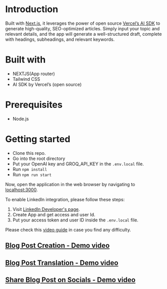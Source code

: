 
# Introduction

Built with [Next.js](https://nextjs.org/), it leverages the power of open source [Vercel’s AI SDK](https://sdk.vercel.ai) to generate high-quality, SEO-optimized articles. Simply input your topic and relevant details, and the app will generate a well-structured draft, complete with headings, subheadings, and relevant keywords.

# Built with

- NEXTJS(App router)
- Tailwind CSS
- AI SDK by Vercel’s (open source)

# Prerequisites

- Node.js

# Getting started

- Clone this repo.
- Go into the root directory
- Put your OpenAI key and GROQ_API_KEY in the `.env.local` file.
- Run `npm install`
- Run `npm run start`

Now, open the application in the web browser by navigating to [localhost:3000](http://localhost:3000/).

To enable LinkedIn integration, please follow these steps:

1. Visit [LinkedIn Developer's page](https://www.linkedin.com/developers/apps/new).
2. Create App and get access and user Id.
3. Put your access token and user ID inside the `.env.local` file.

Please check this [video guide](https://www.youtube.com/watch?v=3JqpUyKukyw) in case you find any difficulty.

## [Blog Post Creation - Demo video](https://www.dropbox.com/scl/fi/qr1gcweidh4p45tbkgthy/demo.mov?rlkey=m9ghqq40flzav47pkcniw1d27&st=60909eip&dl=0)
## [Blog Post Translation - Demo video](https://www.dropbox.com/scl/fi/319pdbky49z70zsxg9zqe/translation.mp4?rlkey=oc5m5zw7npwcv33ktmruxrpa6&st=by3m4l0y&dl=0)
## [Share Blog Post on Socials - Demo video](https://www.dropbox.com/scl/fi/lv2zg7mxmx7phx718uibw/soccial-demo.mp4?rlkey=nzb1eeu7z4zhpn1anxk6h7iik&st=ct62byog&dl=0)

